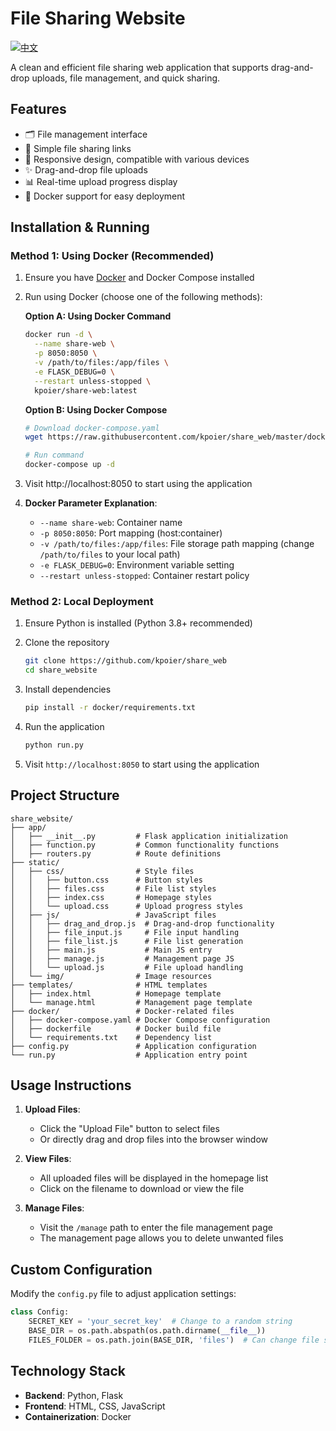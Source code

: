 # File Sharing Website

[![中文](https://img.shields.io/badge/中文-切换语言-blue.svg)](README.md)

A clean and efficient file sharing web application that supports drag-and-drop uploads, file management, and quick sharing.

## Features

- 🗂️ File management interface
- 🔗 Simple file sharing links
- 📱 Responsive design, compatible with various devices
- ✨ Drag-and-drop file uploads
- 📊 Real-time upload progress display
- 🐳 Docker support for easy deployment

## Installation & Running

### Method 1: Using Docker (Recommended)

1. Ensure you have [Docker](https://www.docker.com/) and Docker Compose installed

2. Run using Docker (choose one of the following methods):

   **Option A: Using Docker Command**
   ```bash
   docker run -d \
     --name share-web \
     -p 8050:8050 \
     -v /path/to/files:/app/files \
     -e FLASK_DEBUG=0 \
     --restart unless-stopped \
     kpoier/share-web:latest
   ```

   **Option B: Using Docker Compose**
   ```bash
   # Download docker-compose.yaml
   wget https://raw.githubusercontent.com/kpoier/share_web/master/docker/docker-compose.yaml
   
   # Run command
   docker-compose up -d
   ```

3. Visit http://localhost:8050 to start using the application

4. **Docker Parameter Explanation**:
   - `--name share-web`: Container name
   - `-p 8050:8050`: Port mapping (host:container)
   - `-v /path/to/files:/app/files`: File storage path mapping (change `/path/to/files` to your local path)
   - `-e FLASK_DEBUG=0`: Environment variable setting
   - `--restart unless-stopped`: Container restart policy

### Method 2: Local Deployment

1. Ensure Python is installed (Python 3.8+ recommended)

2. Clone the repository
   ```bash
   git clone https://github.com/kpoier/share_web
   cd share_website
   ```

3. Install dependencies
   ```bash
   pip install -r docker/requirements.txt
   ```

4. Run the application
   ```bash
   python run.py
   ```

5. Visit `http://localhost:8050` to start using the application

## Project Structure

```
share_website/
├── app/
│   ├── __init__.py         # Flask application initialization
│   ├── function.py         # Common functionality functions
│   ├── routers.py          # Route definitions
├── static/
│   ├── css/                # Style files
│   │   ├── button.css      # Button styles
│   │   ├── files.css       # File list styles
│   │   ├── index.css       # Homepage styles
│   │   └── upload.css      # Upload progress styles
│   ├── js/                 # JavaScript files
│   │   ├── drag_and_drop.js  # Drag-and-drop functionality
│   │   ├── file_input.js     # File input handling
│   │   ├── file_list.js      # File list generation
│   │   ├── main.js           # Main JS entry
│   │   ├── manage.js         # Management page JS
│   │   └── upload.js         # File upload handling
│   └── img/                # Image resources
├── templates/              # HTML templates
│   ├── index.html          # Homepage template
│   └── manage.html         # Management page template
├── docker/                 # Docker-related files
│   ├── docker-compose.yaml # Docker Compose configuration
│   ├── dockerfile          # Docker build file
│   └── requirements.txt    # Dependency list
├── config.py               # Application configuration
└── run.py                  # Application entry point
```

## Usage Instructions

1. **Upload Files**: 
   - Click the "Upload File" button to select files
   - Or directly drag and drop files into the browser window

2. **View Files**:
   - All uploaded files will be displayed in the homepage list
   - Click on the filename to download or view the file

3. **Manage Files**:
   - Visit the `/manage` path to enter the file management page
   - The management page allows you to delete unwanted files

## Custom Configuration

Modify the `config.py` file to adjust application settings:

```python
class Config:
    SECRET_KEY = 'your_secret_key'  # Change to a random string
    BASE_DIR = os.path.abspath(os.path.dirname(__file__))
    FILES_FOLDER = os.path.join(BASE_DIR, 'files')  # Can change file storage location
```

## Technology Stack

- **Backend**: Python, Flask
- **Frontend**: HTML, CSS, JavaScript
- **Containerization**: Docker
